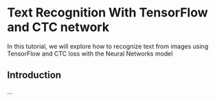 # Text Recognition With TensorFlow and CTC network
In this tutorial, we will explore how to recognize text from images using TensorFlow and CTC loss with the Neural Networks model

## Introduction
...